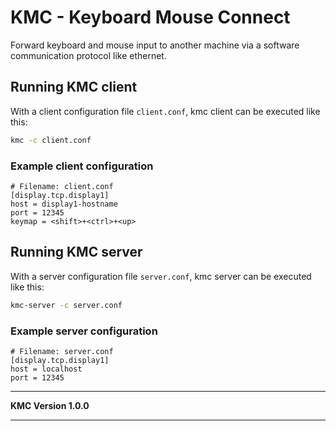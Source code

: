 <!--
SPDX-FileCopyrightText: 2025 Anthony Zimmermann

SPDX-License-Identifier: GPL-3.0-only
-->

# KMC - Keyboard Mouse Connect

Forward keyboard and mouse input to another machine via a software communication protocol like ethernet.

## Running KMC client

With a client configuration file `client.conf`, kmc client can be executed like this:

```bash
kmc -c client.conf
```

### Example client configuration

```
# Filename: client.conf
[display.tcp.display1]
host = display1-hostname
port = 12345
keymap = <shift>+<ctrl>+<up>
```
## Running KMC server

With a server configuration file `server.conf`, kmc server can be executed like this:

```bash
kmc-server -c server.conf
```

### Example server configuration

```
# Filename: server.conf
[display.tcp.display1]
host = localhost
port = 12345
```

---

**KMC Version 1.0.0<!-- VERSION -->**

---
